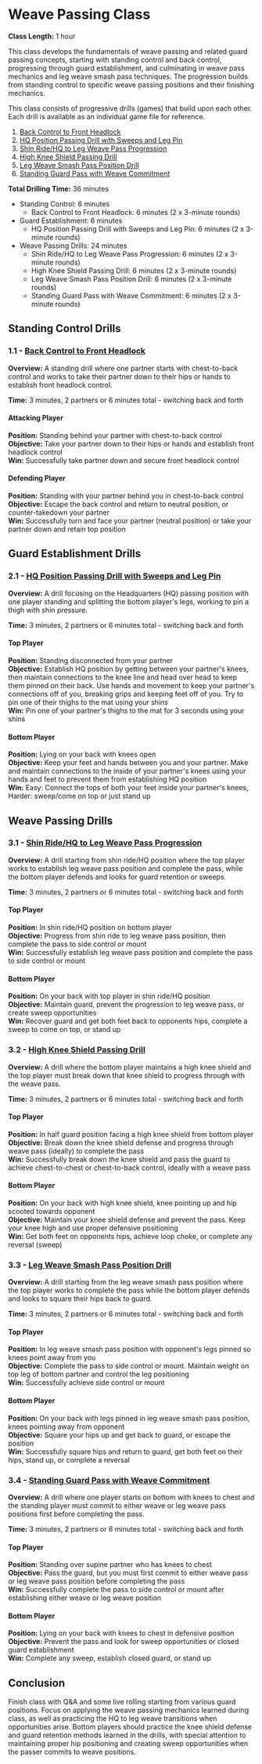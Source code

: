 # Weave Passing Class
**Class Length:** 1 hour

This class develops the fundamentals of weave passing and related guard passing concepts, starting with standing control and back control, progressing through guard establishment, and culminating in weave pass mechanics and leg weave smash pass techniques. The progression builds from standing control to specific weave passing positions and their finishing mechanics.

This class consists of progressive drills (games) that build upon each other. Each drill is available as an individual game file for reference.

1. [Back Control to Front Headlock](https://mennlo.github.io/grappling-games/md-viewer.html?file=games/standing/back-control-to-front-headlock.md)
2. [HQ Position Passing Drill with Sweeps and Leg Pin](https://mennlo.github.io/grappling-games/md-viewer.html?file=games/guard/supine/hq-position-passing-drill-with-sweeps-and-leg-pin.md)
3. [Shin Ride/HQ to Leg Weave Pass Progression](https://mennlo.github.io/grappling-games/md-viewer.html?file=games/guard/supine/shin-ride-hq-to-leg-weave-progression.md)
4. [High Knee Shield Passing Drill](https://mennlo.github.io/grappling-games/md-viewer.html?file=games/guard/supine/high-knee-shield-passing-drill.md)
5. [Leg Weave Smash Pass Position Drill](https://mennlo.github.io/grappling-games/md-viewer.html?file=games/guard/supine/leg-weave-smash-pass-position-drill.md)
6. [Standing Guard Pass with Weave Commitment](https://mennlo.github.io/grappling-games/md-viewer.html?file=games/guard/supine/standing-guard-pass-weave-commitment.md)

**Total Drilling Time:** 36 minutes
- Standing Control: 6 minutes
  - Back Control to Front Headlock: 6 minutes (2 x 3-minute rounds)
- Guard Establishment: 6 minutes
  - HQ Position Passing Drill with Sweeps and Leg Pin: 6 minutes (2 x 3-minute rounds)
- Weave Passing Drills: 24 minutes
  - Shin Ride/HQ to Leg Weave Pass Progression: 6 minutes (2 x 3-minute rounds)
  - High Knee Shield Passing Drill: 6 minutes (2 x 3-minute rounds)
  - Leg Weave Smash Pass Position Drill: 6 minutes (2 x 3-minute rounds)
  - Standing Guard Pass with Weave Commitment: 6 minutes (2 x 3-minute rounds)

## Standing Control Drills

### 1.1 - [Back Control to Front Headlock](https://mennlo.github.io/grappling-games/md-viewer.html?file=games/standing/back-control-to-front-headlock.md)

**Overview:** A standing drill where one partner starts with chest-to-back control and works to take their partner down to their hips or hands to establish front headlock control.

**Time:** 3 minutes, 2 partners or 6 minutes total - switching back and forth

#### Attacking Player
**Position:** Standing behind your partner with chest-to-back control  
**Objective:** Take your partner down to their hips or hands and establish front headlock control  
**Win:** Successfully take partner down and secure front headlock control  

#### Defending Player
**Position:** Standing with your partner behind you in chest-to-back control  
**Objective:** Escape the back control and return to neutral position, or counter-takedown your partner  
**Win:** Successfully turn and face your partner (neutral position) or take your partner down and retain top position  

## Guard Establishment Drills

### 2.1 - [HQ Position Passing Drill with Sweeps and Leg Pin](https://mennlo.github.io/grappling-games/md-viewer.html?file=games/guard/supine/hq-position-passing-drill-with-sweeps-and-leg-pin.md)

**Overview:** A drill focusing on the Headquarters (HQ) passing position with one player standing and splitting the bottom player's legs, working to pin a thigh with shin pressure.

**Time:** 3 minutes, 2 partners or 6 minutes total - switching back and forth

#### Top Player
**Position:** Standing disconnected from your partner  
**Objective:** Establish HQ position by getting between your partner's knees, then maintain connections to the knee line and head over head to keep them pinned on their back. Use hands and movement to keep your partner's connections off of you, breaking grips and keeping feet off of you. Try to pin one of their thighs to the mat using your shins  
**Win:** Pin one of your partner's thighs to the mat for 3 seconds using your shins  

#### Bottom Player
**Position:** Lying on your back with knees open  
**Objective:** Keep your feet and hands between you and your partner. Make and maintain connections to the inside of your partner's knees using your hands and feet to prevent them from establishing HQ position  
**Win:** Easy: Connect the tops of both your feet inside your partner's knees, Harder: sweep/come on top or just stand up  

## Weave Passing Drills

### 3.1 - [Shin Ride/HQ to Leg Weave Pass Progression](https://mennlo.github.io/grappling-games/md-viewer.html?file=games/guard/supine/shin-ride-hq-to-leg-weave-progression.md)

**Overview:** A drill starting from shin ride/HQ position where the top player works to establish leg weave pass position and complete the pass, while the bottom player defends and looks for guard retention or sweeps.

**Time:** 3 minutes, 2 partners or 6 minutes total - switching back and forth

#### Top Player
**Position:** In shin ride/HQ position on bottom player  
**Objective:** Progress from shin ride to leg weave pass position, then complete the pass to side control or mount  
**Win:** Successfully establish leg weave pass position and complete the pass to side control or mount  

#### Bottom Player
**Position:** On your back with top player in shin ride/HQ position  
**Objective:** Maintain guard, prevent the progression to leg weave pass, or create sweep opportunities  
**Win:** Recover guard and get both feet back to opponents hips, complete a sweep to come on top, or stand up  

### 3.2 - [High Knee Shield Passing Drill](https://mennlo.github.io/grappling-games/md-viewer.html?file=games/guard/supine/high-knee-shield-passing-drill.md)

**Overview:** A drill where the bottom player maintains a high knee shield and the top player must break down that knee shield to progress through with the weave pass.

**Time:** 3 minutes, 2 partners or 6 minutes total - switching back and forth

#### Top Player
**Position:** In half guard position facing a high knee shield from bottom player  
**Objective:** Break down the knee shield defense and progress through weave pass (ideally) to complete the pass  
**Win:** Successfully break down the knee shield and pass the guard to achieve chest-to-chest or chest-to-back control, ideally with a weave pass  

#### Bottom Player
**Position:** On your back with high knee shield, knee pointing up and hip scooted towards opponent  
**Objective:** Maintain your knee shield defense and prevent the pass. Keep your knee high and use proper defensive positioning  
**Win:** Get both feet on opponents hips, achieve loop choke, or complete any reversal (sweep)  

### 3.3 - [Leg Weave Smash Pass Position Drill](https://mennlo.github.io/grappling-games/md-viewer.html?file=games/guard/supine/leg-weave-smash-pass-position-drill.md)

**Overview:** A drill starting from the leg weave smash pass position where the top player works to complete the pass while the bottom player defends and looks to square their hips back to guard.

**Time:** 3 minutes, 2 partners or 6 minutes total - switching back and forth

#### Top Player
**Position:** In leg weave smash pass position with opponent's legs pinned so knees point away from you  
**Objective:** Complete the pass to side control or mount. Maintain weight on top leg of bottom partner and control the leg positioning  
**Win:** Successfully achieve side control or mount  

#### Bottom Player
**Position:** On your back with legs pinned in leg weave smash pass position, knees pointing away from opponent  
**Objective:** Square your hips up and get back to guard, or escape the position  
**Win:** Successfully square hips and return to guard, get both feet on their hips, stand up, or complete a reversal  

### 3.4 - [Standing Guard Pass with Weave Commitment](https://mennlo.github.io/grappling-games/md-viewer.html?file=games/guard/supine/standing-guard-pass-weave-commitment.md)

**Overview:** A drill where one player starts on bottom with knees to chest and the standing player must commit to either weave or leg weave pass positions first before completing the pass.

**Time:** 3 minutes, 2 partners or 6 minutes total - switching back and forth

#### Top Player
**Position:** Standing over supine partner who has knees to chest  
**Objective:** Pass the guard, but you must first commit to either weave pass or leg weave pass position before completing the pass  
**Win:** Successfully complete the pass to side control or mount after establishing either weave or leg weave position  

#### Bottom Player
**Position:** Lying on your back with knees to chest in defensive position  
**Objective:** Prevent the pass and look for sweep opportunities or closed guard establishment  
**Win:** Complete any sweep, establish closed guard, or stand up  

## Conclusion

Finish class with Q&A and some live rolling starting from various guard positions. Focus on applying the weave passing mechanics learned during class, as well as practicing the HQ to leg weave transitions when opportunities arise. Bottom players should practice the knee shield defense and guard retention methods learned in the drills, with special attention to maintaining proper hip positioning and creating sweep opportunities when the passer commits to weave positions.